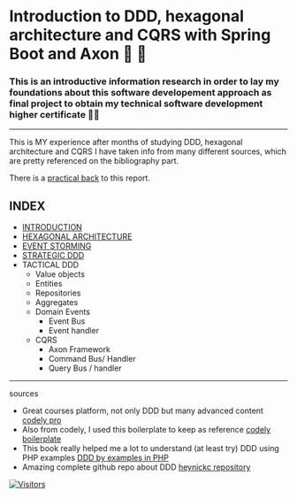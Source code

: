 # Introduction to DDD, hexagonal architecture and CQRS with Spring Boot and Axon  👶 📖

### This is an introductive information research in order to lay my foundations about this software developement approach as final project to obtain my technical software development higher certificate 👨‍🎓
-----
This is MY experience after months of studying DDD, hexagonal architecture and CQRS
I have taken info from many different sources, which are pretty referenced on the bibliography part.

There is a [practical back](https://github.com/jmiquis/TFG-DDD-demo) to this report. 


INDEX
-----


- [INTRODUCTION](https://jmiquis.github.io/TFG-DDD-Theoretical/introduction)
- [HEXAGONAL ARCHITECTURE](https://jmiquis.github.io/TFG-DDD-Theoretical/hexagonal-architecture)
- [EVENT STORMING](https://jmiquis.github.io/TFG-DDD-Theoretical/event-storm)
- [STRATEGIC DDD](https://jmiquis.github.io/TFG-DDD-Theoretical/strategic-DDD)
- TACTICAL DDD
    - Value objects
    - Entities
    - Repositories
    - Aggregates
    - Domain Events
      - Event Bus
      - Event handler
    - CQRS
      - Axon Framework
      - Command Bus/ Handler
      - Query Bus / handler    

-----

sources

- Great courses platform, not only DDD but many advanced content [codely pro](https://codely.com/)
- Also from codely, I used this boilerplate to keep as reference [codely boilerplate](https://github.com/CodelyTV/java-ddd-skeleton)
- This book really helped me a lot to understand (at least try) DDD using PHP examples [DDD by examples in PHP](https://www.amazon.es/Domain-Driven-Design-PHP-Carlos-Buenosvinos/dp/1787284948)
- Amazing complete github repo about DDD [heynickc repository](https://github.com/heynickc/awesome-ddd)

[![Visitors](https://api.visitorbadge.io/api/visitors?path=https%3A%2F%2Fgithub.com%2Fjmiquis%2FTFG-Theoretical&countColor=%23263759)](https://visitorbadge.io/status?path=https%3A%2F%2Fgithub.com%2Fjmiquis%2FTFG-Theoretical)
